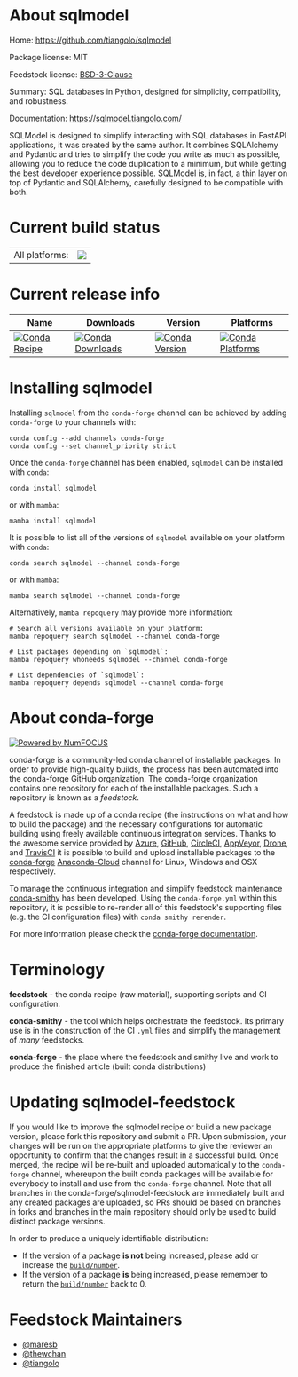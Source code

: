 About sqlmodel
==============

Home: https://github.com/tiangolo/sqlmodel

Package license: MIT

Feedstock license: [BSD-3-Clause](https://github.com/conda-forge/sqlmodel-feedstock/blob/main/LICENSE.txt)

Summary: SQL databases in Python, designed for simplicity, compatibility, and robustness.

Documentation: https://sqlmodel.tiangolo.com/

SQLModel is designed to simplify interacting with SQL databases in FastAPI
 applications, it was created by the same author. It combines SQLAlchemy
 and Pydantic and tries to simplify the code you write as much as possible,
 allowing you to reduce the code duplication to a minimum, but while getting
 the best developer experience possible. SQLModel is, in fact, a thin layer
 on top of Pydantic and SQLAlchemy, carefully designed to be compatible with
 both.


Current build status
====================


<table><tr><td>All platforms:</td>
    <td>
      <a href="https://dev.azure.com/conda-forge/feedstock-builds/_build/latest?definitionId=13725&branchName=main">
        <img src="https://dev.azure.com/conda-forge/feedstock-builds/_apis/build/status/sqlmodel-feedstock?branchName=main">
      </a>
    </td>
  </tr>
</table>

Current release info
====================

| Name | Downloads | Version | Platforms |
| --- | --- | --- | --- |
| [![Conda Recipe](https://img.shields.io/badge/recipe-sqlmodel-green.svg)](https://anaconda.org/conda-forge/sqlmodel) | [![Conda Downloads](https://img.shields.io/conda/dn/conda-forge/sqlmodel.svg)](https://anaconda.org/conda-forge/sqlmodel) | [![Conda Version](https://img.shields.io/conda/vn/conda-forge/sqlmodel.svg)](https://anaconda.org/conda-forge/sqlmodel) | [![Conda Platforms](https://img.shields.io/conda/pn/conda-forge/sqlmodel.svg)](https://anaconda.org/conda-forge/sqlmodel) |

Installing sqlmodel
===================

Installing `sqlmodel` from the `conda-forge` channel can be achieved by adding `conda-forge` to your channels with:

```
conda config --add channels conda-forge
conda config --set channel_priority strict
```

Once the `conda-forge` channel has been enabled, `sqlmodel` can be installed with `conda`:

```
conda install sqlmodel
```

or with `mamba`:

```
mamba install sqlmodel
```

It is possible to list all of the versions of `sqlmodel` available on your platform with `conda`:

```
conda search sqlmodel --channel conda-forge
```

or with `mamba`:

```
mamba search sqlmodel --channel conda-forge
```

Alternatively, `mamba repoquery` may provide more information:

```
# Search all versions available on your platform:
mamba repoquery search sqlmodel --channel conda-forge

# List packages depending on `sqlmodel`:
mamba repoquery whoneeds sqlmodel --channel conda-forge

# List dependencies of `sqlmodel`:
mamba repoquery depends sqlmodel --channel conda-forge
```


About conda-forge
=================

[![Powered by
NumFOCUS](https://img.shields.io/badge/powered%20by-NumFOCUS-orange.svg?style=flat&colorA=E1523D&colorB=007D8A)](https://numfocus.org)

conda-forge is a community-led conda channel of installable packages.
In order to provide high-quality builds, the process has been automated into the
conda-forge GitHub organization. The conda-forge organization contains one repository
for each of the installable packages. Such a repository is known as a *feedstock*.

A feedstock is made up of a conda recipe (the instructions on what and how to build
the package) and the necessary configurations for automatic building using freely
available continuous integration services. Thanks to the awesome service provided by
[Azure](https://azure.microsoft.com/en-us/services/devops/), [GitHub](https://github.com/),
[CircleCI](https://circleci.com/), [AppVeyor](https://www.appveyor.com/),
[Drone](https://cloud.drone.io/welcome), and [TravisCI](https://travis-ci.com/)
it is possible to build and upload installable packages to the
[conda-forge](https://anaconda.org/conda-forge) [Anaconda-Cloud](https://anaconda.org/)
channel for Linux, Windows and OSX respectively.

To manage the continuous integration and simplify feedstock maintenance
[conda-smithy](https://github.com/conda-forge/conda-smithy) has been developed.
Using the ``conda-forge.yml`` within this repository, it is possible to re-render all of
this feedstock's supporting files (e.g. the CI configuration files) with ``conda smithy rerender``.

For more information please check the [conda-forge documentation](https://conda-forge.org/docs/).

Terminology
===========

**feedstock** - the conda recipe (raw material), supporting scripts and CI configuration.

**conda-smithy** - the tool which helps orchestrate the feedstock.
                   Its primary use is in the construction of the CI ``.yml`` files
                   and simplify the management of *many* feedstocks.

**conda-forge** - the place where the feedstock and smithy live and work to
                  produce the finished article (built conda distributions)


Updating sqlmodel-feedstock
===========================

If you would like to improve the sqlmodel recipe or build a new
package version, please fork this repository and submit a PR. Upon submission,
your changes will be run on the appropriate platforms to give the reviewer an
opportunity to confirm that the changes result in a successful build. Once
merged, the recipe will be re-built and uploaded automatically to the
`conda-forge` channel, whereupon the built conda packages will be available for
everybody to install and use from the `conda-forge` channel.
Note that all branches in the conda-forge/sqlmodel-feedstock are
immediately built and any created packages are uploaded, so PRs should be based
on branches in forks and branches in the main repository should only be used to
build distinct package versions.

In order to produce a uniquely identifiable distribution:
 * If the version of a package **is not** being increased, please add or increase
   the [``build/number``](https://docs.conda.io/projects/conda-build/en/latest/resources/define-metadata.html#build-number-and-string).
 * If the version of a package **is** being increased, please remember to return
   the [``build/number``](https://docs.conda.io/projects/conda-build/en/latest/resources/define-metadata.html#build-number-and-string)
   back to 0.

Feedstock Maintainers
=====================

* [@maresb](https://github.com/maresb/)
* [@thewchan](https://github.com/thewchan/)
* [@tiangolo](https://github.com/tiangolo/)

